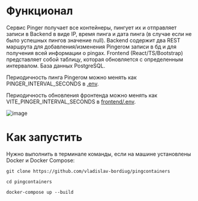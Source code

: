 # Функционал

Сервис Pinger получает все контейнеры, пингует их и отправляет записи в Backend в виде IP, время пинга и дата пинга (в случае если не было успешных пингов значение null). Backend содержит два REST маршрута для добавления/изменения Pingerом записи в бд и для получения всей информации о pingах. Frontend (React/TS/Bootstrap) представляет собой таблицу, которая обновляется с определенным интервалом. База данных PostgreSQL.

Периодичность пинга Pingerом можно менять как PINGER_INTERVAL_SECONDS в [.env](/.env).

Периодичность обновления фронтенда можно менять как VITE_PINGER_INTERVAL_SECONDS в [frontend/.env](frontend/.env).

![image](https://github.com/user-attachments/assets/1aa4a18c-c1c0-4834-887e-1eb664b1e778)

# Как запустить

Нужно выполнить в терминале команды, если на машине установлены Docker и Docker Compose:

```git clone https://github.com/vladislav-bordiug/pingcontainers```

```cd pingcontainers```

```docker-compose up --build```

